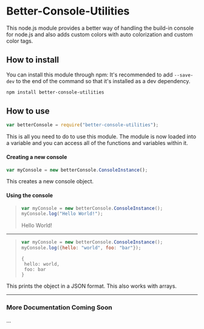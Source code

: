 # Better-Console-Utilities
This node.js module provides a better way of handling the build-in console for node.js and also adds custom colors with auto colorization and custom color tags.

## How to install
You can install this module through npm:
It's recommended to add `--save-dev` to the end of the command so that it's installed as a dev dependency.
```bash
npm install better-console-utilities
```

## How to use
```javascript
var betterConsole = require("better-console-utilities");
```
This is all you need to do to use this module. The module is now loaded into a variable and you can access all of the functions and variables within it.

#### Creating a new console
```javascript
var myConsole = new betterConsole.ConsoleInstance();
```
This creates a new console object.

#### Using the console
>```javascript
>var myConsole = new betterConsole.ConsoleInstance();
>myConsole.log("Hello World!");
>```
> Hello World!

---

>```javascript
>var myConsole = new betterConsole.ConsoleInstance();
>myConsole.log({hello: "world", foo: "bar"});
>``` 
>```
>{
>  hello: world, 
>  foo: bar
>}
>```
This prints the object in a JSON format. This also works with arrays.

---

### More Documentation Coming Soon
...